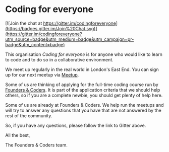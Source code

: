 # Coding for everyone

[![Join the chat at https://gitter.im/codingforeveryone](https://badges.gitter.im/Join%20Chat.svg)](https://gitter.im/codingforeveryone?utm_source=badge&utm_medium=badge&utm_campaign=pr-badge&utm_content=badge)

This organisation *Coding for everyone* is for anyone who would like to learn to code and to do so in a collaborative environment.

We meet up regularly in the real world in London's East End. You can sign up for our next meetup via [Meetup](http://www.meetup.com/founderscoders/).

Some of us are thinking of applying for the full-time coding course run by [Founders & Coders](http://foundersandcoders.org/). It is part of the application criteria that we should help others, so if you are a complete newbie, you should get plenty of help here.

Some of us are already at Founders & Coders. We help run the meetups and will try to answer any questions that you have that are not answered by the rest of the community.

So, if you have any questions, please follow the link to Gitter above.

All the best,

The Founders & Coders team.
